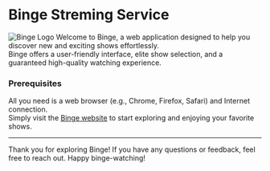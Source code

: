 # Binge Streming Service
![Binge Logo](images/favicon.ico)
Welcome to Binge, a web application designed to help you discover new and exciting shows effortlessly.  
Binge offers a user-friendly interface, elite show selection, and a guaranteed high-quality watching experience.

### Prerequisites

All you need is a web browser (e.g., Chrome, Firefox, Safari) and Internet connection.  
Simply visit the [Binge website](#) to start exploring and enjoying your favorite shows.

---

Thank you for exploring Binge! If you have any questions or feedback, feel free to reach out. Happy binge-watching!
